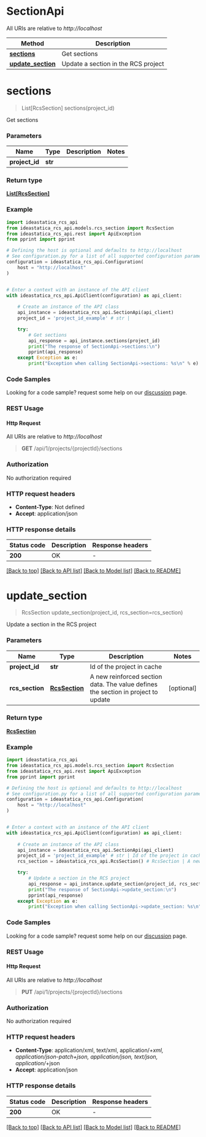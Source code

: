 # SectionApi

All URIs are relative to *http://localhost*

Method | Description
------------- | -------------
[**sections**](SectionApi.md#sections) | Get sections
[**update_section**](SectionApi.md#update_section) | Update a section in the RCS project


<a id="sections"></a>
# **sections**
> List[RcsSection] sections(project_id)

Get sections

### Parameters


Name | Type | Description  | Notes
------------- | ------------- | ------------- | -------------
 **project_id** | **str**|  | 

### Return type

[**List[RcsSection]**](RcsSection.md)

### Example


```python
import ideastatica_rcs_api
from ideastatica_rcs_api.models.rcs_section import RcsSection
from ideastatica_rcs_api.rest import ApiException
from pprint import pprint

# Defining the host is optional and defaults to http://localhost
# See configuration.py for a list of all supported configuration parameters.
configuration = ideastatica_rcs_api.Configuration(
    host = "http://localhost"
)


# Enter a context with an instance of the API client
with ideastatica_rcs_api.ApiClient(configuration) as api_client:
    
    # Create an instance of the API class
    api_instance = ideastatica_rcs_api.SectionApi(api_client)
    project_id = 'project_id_example' # str | 

    try:
        # Get sections
        api_response = api_instance.sections(project_id)
        print("The response of SectionApi->sections:\n")
        pprint(api_response)
    except Exception as e:
        print("Exception when calling SectionApi->sections: %s\n" % e)
```



### Code Samples

Looking for a code sample? request some help on our [discussion](https://github.com/idea-statica/ideastatica-public/discussions) page. 

### REST Usage

#### Http Request

All URIs are relative to *http://localhost*

> **GET** /api/1/projects/{projectId}/sections 

### Authorization

No authorization required

### HTTP request headers

 - **Content-Type**: Not defined
 - **Accept**: application/json

### HTTP response details

| Status code | Description | Response headers |
|-------------|-------------|------------------|
**200** | OK |  -  |

[[Back to top]](#) [[Back to API list]](../README.md#documentation-for-api-endpoints) [[Back to Model list]](../README.md#documentation-for-models) [[Back to README]](../README.md)

<a id="update_section"></a>
# **update_section**
> RcsSection update_section(project_id, rcs_section=rcs_section)

Update a section in the RCS project

### Parameters


Name | Type | Description  | Notes
------------- | ------------- | ------------- | -------------
 **project_id** | **str**| Id of the project in cache | 
 **rcs_section** | [**RcsSection**](RcsSection.md)| A new reinforced section data. The value defines the section in project to update | [optional] 

### Return type

[**RcsSection**](RcsSection.md)

### Example


```python
import ideastatica_rcs_api
from ideastatica_rcs_api.models.rcs_section import RcsSection
from ideastatica_rcs_api.rest import ApiException
from pprint import pprint

# Defining the host is optional and defaults to http://localhost
# See configuration.py for a list of all supported configuration parameters.
configuration = ideastatica_rcs_api.Configuration(
    host = "http://localhost"
)


# Enter a context with an instance of the API client
with ideastatica_rcs_api.ApiClient(configuration) as api_client:
    
    # Create an instance of the API class
    api_instance = ideastatica_rcs_api.SectionApi(api_client)
    project_id = 'project_id_example' # str | Id of the project in cache
    rcs_section = ideastatica_rcs_api.RcsSection() # RcsSection | A new reinforced section data. The value defines the section in project to update (optional)

    try:
        # Update a section in the RCS project
        api_response = api_instance.update_section(project_id, rcs_section=rcs_section)
        print("The response of SectionApi->update_section:\n")
        pprint(api_response)
    except Exception as e:
        print("Exception when calling SectionApi->update_section: %s\n" % e)
```



### Code Samples

Looking for a code sample? request some help on our [discussion](https://github.com/idea-statica/ideastatica-public/discussions) page. 

### REST Usage

#### Http Request

All URIs are relative to *http://localhost*

> **PUT** /api/1/projects/{projectId}/sections 

### Authorization

No authorization required

### HTTP request headers

 - **Content-Type**: application/xml, text/xml, application/*+xml, application/json-patch+json, application/json, text/json, application/*+json
 - **Accept**: application/json

### HTTP response details

| Status code | Description | Response headers |
|-------------|-------------|------------------|
**200** | OK |  -  |

[[Back to top]](#) [[Back to API list]](../README.md#documentation-for-api-endpoints) [[Back to Model list]](../README.md#documentation-for-models) [[Back to README]](../README.md)

